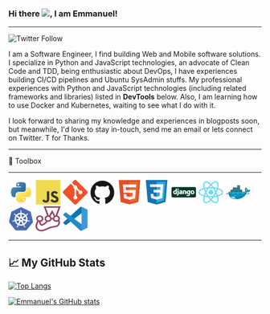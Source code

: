 <!-- ### Hi there 👋-->
### Hi there <img src="https://raw.githubusercontent.com/MartinHeinz/MartinHeinz/master/wave.gif" width="30px">, I am Emmanuel!
---
<!--
**mannyanebi/mannyanebi** is a ✨ _special_ ✨ repository because its `README.md` (this file) appears on your GitHub profile.

Here are some ideas to get you started:

- 🔭 I’m currently working on ...
- 🌱 I’m currently learning ...
- 👯 I’m looking to collaborate on ...
- 🤔 I’m looking for help with ...
- 💬 Ask me about ...
- 📫 How to reach me: ...
- 😄 Pronouns: ...
- ⚡ Fun fact: ...
-->

![Twitter Follow](https://img.shields.io/twitter/follow/mannyanebi?style=social)

I am a Software Engineer, I find building Web and Mobile software solutions. I specialize in Python and JavaScript technologies, an advocate of Clean Code and TDD, being enthusiastic about DevOps, I have experiences building CI/CD pipelines and Ubuntu SysAdmin stuffs. My professional experiences with Python and JavaScript technologies (including related frameworks and libraries) listed in **DevTools** below. Also, I am learning how to use Docker and Kubernetes, waiting to see what I do with it.

I look forward to sharing my knowledge and experiences in blogposts soon, but meanwhile, I'd love to stay in-touch, send me an email or lets connect on Twitter. T for Thanks.

---

🧰 Toolbox

---
<img src="https://github.com/devicons/devicon/blob/master/icons/python/python-original.svg" alt="Python Logo" width="50" height="50"/> <img src="https://github.com/devicons/devicon/blob/master/icons/javascript/javascript-original.svg" alt="JavaScript Logo" width="50" height="50"/> <img src="https://github.com/devicons/devicon/blob/master/icons/git/git-original.svg" alt="Git Logo" width="50" height="50"/> <img src="https://github.com/devicons/devicon/blob/master/icons/github/github-original.svg" alt="Github Logo" width="50" height="50"/> <img src="https://github.com/devicons/devicon/blob/master/icons/html5/html5-original.svg" alt="HTML5 Logo" width="50" height="50"/> <img src="https://github.com/devicons/devicon/blob/master/icons/css3/css3-original.svg" alt="CSS3 Logo" width="50" height="50"/> <img src="https://github.com/devicons/devicon/blob/master/icons/django/django-original.svg" alt="Django Logo" width="50" height="50"/> <img src="https://github.com/devicons/devicon/blob/master/icons/react/react-original.svg" alt="React Logo" width="50" height="50"/> <img src="https://github.com/devicons/devicon/blob/master/icons/docker/docker-original.svg" alt="Docker Logo" width="50" height="50"/> <img src="https://github.com/devicons/devicon/blob/master/icons/kubernetes/kubernetes-plain.svg" alt="Kubernetes Logo" width="50" height="50"/> <img src="https://github.com/devicons/devicon/blob/master/icons/jest/jest-plain.svg" alt="Jest Logo" width="50" height="50"/> <img src="https://github.com/devicons/devicon/blob/master/icons/vscode/vscode-original.svg" alt="VSCode Logo" width="50" height="50"/>


---

## &#x1f4c8; My GitHub Stats

[![Top Langs](https://github-readme-stats.vercel.app/api/top-langs/?username=mannyanebi&hide=html,css&theme=dark)](https://github.com/anuraghazra/github-readme-stats)

[![Emmanuel's GitHub stats](https://github-readme-stats.vercel.app/api?username=mannyanebi&theme=dark)](https://github.com/anuraghazra/github-readme-stats)

